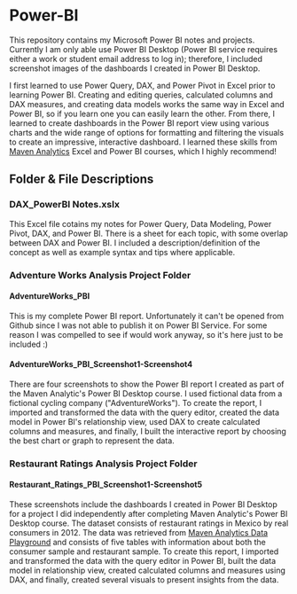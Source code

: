 # Power-BI

This repository contains my Microsoft Power BI notes and projects. Currently I am only able use Power BI Desktop (Power BI service requires either a work or student email address to log in); therefore, I included screenshot images of the dashboards I created in Power BI Desktop. 

I first learned to use Power Query, DAX, and Power Pivot in Excel prior to learning Power BI. Creating and editing queries, calculated columns and DAX measures, and creating data models works the same way in Excel and Power BI, so if you learn one you can easily learn the other. From there, I learned to create dashboards in the Power BI report view using various charts and the wide range of options for formatting and filtering the visuals to create an impressive, interactive dashboard. I learned these skills from [Maven Analytics](https://www.mavenanalytics.io/) Excel and Power BI courses, which I highly recommend!

## Folder & File Descriptions

### DAX_PowerBI Notes.xslx

This Excel file cotains my notes for Power Query, Data Modeling, Power Pivot, DAX, and Power BI. There is a sheet for each topic, with some overlap between DAX and Power BI. I included a description/definition of the concept as well as example syntax and tips where applicable.

### Adventure Works Analysis Project Folder

#### AdventureWorks_PBI

This is my complete Power BI report. Unfortunately it can't be opened from Github since I was not able to publish it on Power BI Service. For some reason I was compelled to see if would work anyway, so it's here just to be included :) 

#### AdventureWorks_PBI_Screenshot1-Screenshot4

There are four screenshots to show the Power BI report I created as part of the Maven Analytic's Power BI Desktop course. I used fictional data from a fictional cycling company ("AdventureWorks"). To create the report, I imported and transformed the data with the query editor, created the data model in Power BI's relationship view, used DAX to create calculated columns and measures, and finally, I built the interactive report by choosing the best chart or graph to represent the data. 

### Restaurant Ratings Analysis Project Folder

#### Restaurant_Ratings_PBI_Screenshot1-Screenshot5

These screenshots include the dashboards I created in Power BI Desktop for a project I did independently after completing Maven Analytic's Power BI Desktop course. The dataset consists of restaurant ratings in Mexico by real consumers in 2012. The data was retrieved from [Maven Analytics Data Playground](https://app.mavenanalytics.io/datasets?page=3) and consists of five tables with information about both the consumer sample and restaurant sample. To create this report, I imported and transformed the data with the query editor in Power BI, built the data model in relationship view, created calculated columns and measures using DAX, and finally, created several visuals to present insights from the data. 
